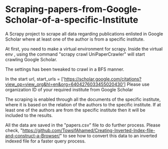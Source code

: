 # Scraping-papers-from-Google-Scholar-of-a-specific-Institute
A Scrapy project to scrape all data regarding publications enlisted in Google Scholar where at least one of the author is from a specific institute.

At first, you need to make a virtual environment for scrapy.
Inside the virtual env , using the command "scrapy crawl UniPaperCrawler" will start crawling Google Scholar.

The settings has been tweaked to crawl in a BFS manner.

In the start url,
start_urls = ['https://scholar.google.com/citations?view_op=view_org&hl=en&org=6404276033455020430']
Please use organization ID of your required institute from Google Scholar

The scraping is enabled through all the documents of the specific institute, where it is based on the relation of the authors to the specific institute.
If at least one of the authors are from the specific institute then it will be included to the results.

All the data are saved in the "papers.csv" file to do further process.
Please check, "https://github.com/TowsifAhamed/Creating-Inverted-Index-file-and-construct-a-Browser/" to see how to convert this data to an inverted indexed file for a faster query process.
